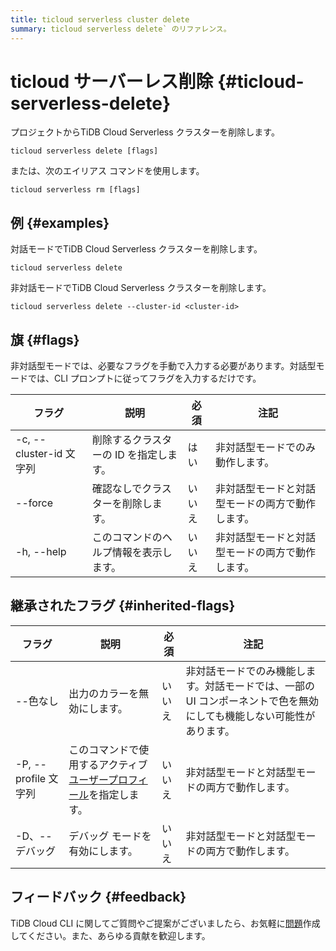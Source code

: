 ```yaml
---
title: ticloud serverless cluster delete
summary: ticloud serverless delete` のリファレンス。
---
```


# ticloud サーバーレス削除 {#ticloud-serverless-delete}

プロジェクトからTiDB Cloud Serverless クラスターを削除します。

```shell
ticloud serverless delete [flags]
```

または、次のエイリアス コマンドを使用します。

```shell
ticloud serverless rm [flags]
```

## 例 {#examples}

対話モードでTiDB Cloud Serverless クラスターを削除します。

```shell
ticloud serverless delete
```

非対話モードでTiDB Cloud Serverless クラスターを削除します。

```shell
ticloud serverless delete --cluster-id <cluster-id>
```

## 旗 {#flags}

非対話型モードでは、必要なフラグを手動で入力する必要があります。対話型モードでは、CLI プロンプトに従ってフラグを入力するだけです。

| フラグ                  | 説明                    | 必須  | 注記                       |
| -------------------- | --------------------- | --- | ------------------------ |
| -c, --cluster-id 文字列 | 削除するクラスターの ID を指定します。 | はい  | 非対話型モードでのみ動作します。         |
|  --force             | 確認なしでクラスターを削除します。     | いいえ | 非対話型モードと対話型モードの両方で動作します。 |
| -h, --help           | このコマンドのヘルプ情報を表示します。   | いいえ | 非対話型モードと対話型モードの両方で動作します。 |

## 継承されたフラグ {#inherited-flags}

| フラグ               | 説明                                                                             | 必須  | 注記                                                           |
| ----------------- | ------------------------------------------------------------------------------ | --- | ------------------------------------------------------------ |
| --色なし             | 出力のカラーを無効にします。                                                                 | いいえ | 非対話モードでのみ機能します。対話モードでは、一部の UI コンポーネントで色を無効にしても機能しない可能性があります。 |
| -P, --profile 文字列 | このコマンドで使用するアクティブ[ユーザープロフィール](/tidb-cloud/cli-reference.md#user-profile)を指定します。 | いいえ | 非対話型モードと対話型モードの両方で動作します。                                     |
| -D、--デバッグ         | デバッグ モードを有効にします。                                                               | いいえ | 非対話型モードと対話型モードの両方で動作します。                                     |

## フィードバック {#feedback}

TiDB Cloud CLI に関してご質問やご提案がございましたら、お気軽に[問題](https://github.com/tidbcloud/tidbcloud-cli/issues/new/choose)作成してください。また、あらゆる貢献を歓迎します。
